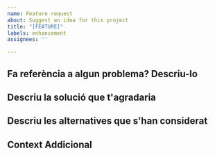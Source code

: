 ```yaml
---
name: Feature request
about: Suggest an idea for this project
title: "[FEATURE]"
labels: enhancement
assignees: ''

---
```


## Fa referència a algun problema? Descriu-lo
<!-- De forma concisa  descriu el problema. ex. sempre que vull fer X em passa que ... -->

## Descriu la solució que t'agradaria
<!-- Descripció del que hauria de passar -->

## Descriu les alternatives que s'han considerat
<!-- Descriu possibles solucions alternatives que has considerat -->

## Context Addicional
<!-- Afegeix qualsevol cosa o captures de pantalla que puguin ajudar a implementar el-->
